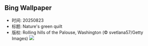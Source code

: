 ## Bing Wallpaper
- 时间: 20250823
- 标题: Nature's green quilt
- 版权: Rolling hills of the Palouse, Washington (© svetlana57/Getty Images)
![](https://cn.bing.com/th?id=OHR.PalouseWA_EN-US2419102005_UHD.jpg&rf=LaDigue_UHD.jpg&pid=hp&w=3840&h=2160&rs=1&c=4)
